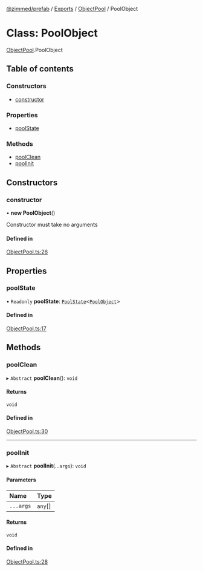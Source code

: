 [@zimmed/prefab](../README.md) / [Exports](../modules.md) / [ObjectPool](../modules/ObjectPool.md) / PoolObject

# Class: PoolObject

[ObjectPool](../modules/ObjectPool.md).PoolObject

## Table of contents

### Constructors

- [constructor](ObjectPool.PoolObject.md#constructor)

### Properties

- [poolState](ObjectPool.PoolObject.md#poolstate)

### Methods

- [poolClean](ObjectPool.PoolObject.md#poolclean)
- [poolInit](ObjectPool.PoolObject.md#poolinit)

## Constructors

### constructor

• **new PoolObject**()

Constructor must take no arguments

#### Defined in

[ObjectPool.ts:26](https://github.com/zimmed/prefab/blob/db84beb/src/ObjectPool.ts#L26)

## Properties

### poolState

• `Readonly` **poolState**: [`PoolState`](../modules/ObjectPool.md#poolstate)<[`PoolObject`](ObjectPool.PoolObject.md)\>

#### Defined in

[ObjectPool.ts:17](https://github.com/zimmed/prefab/blob/db84beb/src/ObjectPool.ts#L17)

## Methods

### poolClean

▸ `Abstract` **poolClean**(): `void`

#### Returns

`void`

#### Defined in

[ObjectPool.ts:30](https://github.com/zimmed/prefab/blob/db84beb/src/ObjectPool.ts#L30)

___

### poolInit

▸ `Abstract` **poolInit**(...`args`): `void`

#### Parameters

| Name | Type |
| :------ | :------ |
| `...args` | `any`[] |

#### Returns

`void`

#### Defined in

[ObjectPool.ts:28](https://github.com/zimmed/prefab/blob/db84beb/src/ObjectPool.ts#L28)
